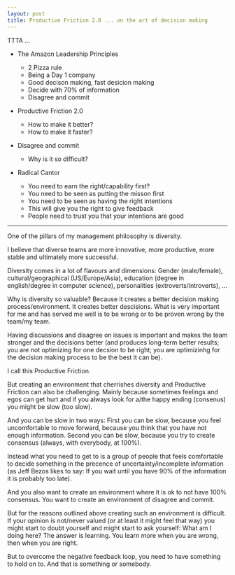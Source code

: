 ```yaml
---
layout: post
title: Productive Friction 2.0 ... on the art of decision making
---
```

TTTA ...

* The Amazon Leadership Principles
  * 2 Pizza rule
  * Being a Day 1 company
  * Good decison making, fast desicion making
  * Decide with 70% of information
  * Disagree and commit

* Productive Friction 2.0
  * How to make it better?
  * How to make it faster?

* Disagree and commit
  * Why is it so difficult?

* Radical Cantor
  * You need to earn the right/capability first?
  * You need to be seen as putting the misson first
  * You need to be seen as having the right intentions
  * This will give you the right to give feedback
  * People need to trust you that your intentions are good

<hr>

One of the pillars of my management philosophy is diversity.

I believe that diverse teams are more innovative, more productive, more stable and ultimately more successful.

Diversity comes in a lot of flavours and dimensions: Gender (male/female), cultural/geographical (US/Europe/Asia), education (degree in english/degree in computer science), personalities (extroverts/introverts), ...

Why is diversity so valuable? Because it creates a better decision making process/environment. It creates better descisions. What is very important for me and has served me well is to be wrong or to be proven wrong by the team/my team.

Having discussions and disagree on issues is important and makes the team stronger and the decisions better (and produces long-term better results; you are not optimizing for one decsion to be right; you are optimizinhg for the decision making process to be the best it can be).

I call this Productive Friction.

But creating an environment that cherrishes diversity and Productive Friction can also be challenging. Mainly because sometimes feelings and egos can get hurt and if you always look for a/the happy ending (consenus) you might be slow (too slow).

And you can be slow in two ways: First you can be slow, because you feel uncomfortable to move forward, because you think that you have not enough information. Second you can be slow, because you try to create consensus (always, with everybody, at 100%).

Instead what you need to get to is a group of people that feels comfortable to decide something in the precence of uncertainty/incomplete information (as Jeff Bezos likes to say: If you wait until you have 90% of the information it is probably too late).

And you also want to create an environment where it is ok to not have 100% consensus. You want to create an environment of disagree and commit.

But for the reasons outlined above creating such an environment is difficult. If your opinion is not/never valued (or at least it might feel that way) you might start to doubt yourself and might start to ask yourself: What am I doing here? The answer is learning. You learn more when you are wrong, then when you are right.

But to overcome the negative feedback loop, you need to have something to hold on to. And that is something or somebody.
